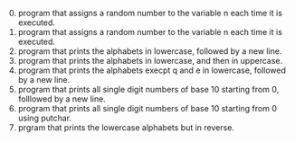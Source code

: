0.  program that assigns a random number to the variable n each time it is executed.
1. program that assigns a random number to the variable n each time it is executed.
2. program that prints the alphabets in lowercase, followed by a new line.
3. program that prints the alphabets in lowercase, and then in uppercase.
4. program that prints the alphabets execpt q and e in lowercase, followed by a new line.
5. program that prints all single digit numbers of base 10 starting from 0, folllowed by a new line.
6. program that prints all single digit numbers of base 10 starting from 0 using putchar.
7. prgram that prints the lowercase alphabets but in reverse.
